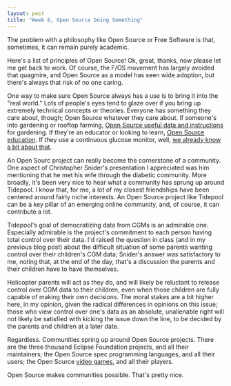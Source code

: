 ```yaml
---
layout: post
title: "Week 6, Open Source Doing Something"
---
```


The problem with a philosophy like Open Source or Free Software is that,
sometimes, it can remain purely academic.

Here's a list of principles of Open Source! Ok, great, thanks, now please let
me get back to work. Of course, the F/OS movement has largely avoided that
quagmire, and Open Source as a model has seen wide adoption, but there's always
that risk of no one caring.

One way to make sure Open Source always has a use is to bring it into the "real
world." Lots of people's eyes tend to glaze over if you bring up extremely
technical concepts or theories. Everyone has something they care about, though;
Open Source whatever they care about. If someone's into gardening or rooftop
farming, [Open Source useful data and instructions](https://farmdata.dickinson.edu/guest.php)
for gardening. If they're an educator or looking to learn, [Open Source education](https://farmdata.dickinson.edu/guest.php).
If they use a continuous glucose monitor, well, [we already know a bit about that](https://www.redhat.com/en/open-source-stories/opening-the-loop).

An Open Sourc project can really become the cornerstone of a community. One
aspect of Christopher Snider's presentation I appreciated was him mentioning
that he met his wife through the diabetic community. More broadly, it's been
very nice to hear what a community has sprung up around Tidepool. I know
that, for me, a lot of my closest friendships have been centered around fairly
niche interests. An Open Source project like Tidepool can be a key pillar
of an emerging online community, and, of course, it can contribute a lot.

Tidepool's goal of democratizing data from CGMs is an admirable one. Especially
admirable is the project's commitment to each person having total control over
their data. I'd raised the question in class (and in my previous blog post)
about the difficult situation of some parents wanting control over their
children's CGM data; Snider's answer was satisfactory to me, noting that, at
the end of the day, that's a discussion the parents and their children have to
have themselves.

Helicopter parents will act as they do, and will likely be reluctant to release
control over CGM data to their children, even when those children are fully
capable of making their own decisions. The moral stakes are a bit higher here,
in my opinion, given the radical differences in opinions on this issue; those
who view control over one's data as an absolute, unalienable right will not
likely be satisfied with kicking the issue down the line, to be decided by the
parents and children at a later date.

Regardless. Communities spring up around Open Source projects. There are the
three thousand Eclipse Foundation projects, and all their maintainers; the
Open Source spec programming languages, and all their users; the Open Source
[video games](https://endless-sky.github.io/), and all their players.

Open Source makes communities possible. That's pretty nice.
